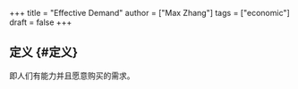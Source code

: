 +++
title = "Effective Demand"
author = ["Max Zhang"]
tags = ["economic"]
draft = false
+++

## 定义 {#定义}

即人们有能力并且愿意购买的需求。
